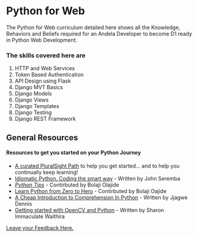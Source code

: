 # Python for Web

The Python for Web curriculum detailed here shows all the Knowledge, Behaviors and Beliefs required for an Andela Developer to become D1 ready in Python Web Development.

### The skills covered here are
1. HTTP and Web Services
2. Token Based Authentication
3. API Design using Flask
4. Django MVT Basics
5. Django Models
6. Django Views
7. Django Templates
8. Django Testing
9. Django REST Framework


## General Resources
#### Resources to get you started on your Python Journey

- [A curated PluralSight Path](https://app.pluralsight.com/channels/details/7ea6a9f4-44c5-4c5d-9f74-34506617067c) to help you get started... and to help you continually keep learning! 
- [Idiomatic Python. Coding the smart way](https://medium.com/the-andela-way/idiomatic-python-coding-the-smart-way-cc560fa5f1d6) - Written by John Seremba
- [_Python Tips_](http://book.pythontips.com/en/latest/index.html) - Contirbuted by Bolaji Olajide
- [Learn Python from Zero to Hero](https://medium.freecodecamp.org/learning-python-from-zero-to-hero-120ea540b567) - Contirbuted by Bolaji Oajide
- [A Cheap Introduction to Comprehension In Python](https://medium.com/the-andela-way/a-cheap-introduction-to-comprehension-in-python-2269895f996f) - Written by Jjagwe Dennis 					
- [Getting started with OpenCV and Python](https://medium.com/@sharonsyra/simple-operations-on-images-using-opencv-d37b26e6e3ab) - Written by Sharon Immaculate Waithira																				




[Leave your Feedback Here.](https://goo.gl/forms/3L1LYIy2jMlhzrYn2)
